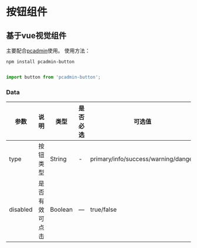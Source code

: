 # 按钮组件

## 基于vue视觉组件

主要配合[pcadmin](https://github.com/ksc-fx/pcadmin)使用。
使用方法：
```
npm install pcadmin-button
```

```javascript

import button from 'pcadmin-button';

```

### Data
| 参数      | 说明          | 类型      | 是否必选                           | 可选值  | 默认值  |
|---------- |-------------- |---------- |--------------------------------  |-------- |-------- |
| type | 按钮类型 | String | - | primary/info/success/warning/danger | primary |
| disabled | 是否有效可点击 | Boolean | — | true/false | true |
